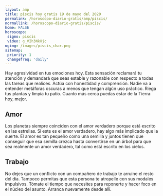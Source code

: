 ```yaml
---
layout: amp
title: piscis hoy gratis 19 de mayo del 2020 
permalink: /horoscopo-diario-gratis/amp/piscis/
normallink: /horoscopo-diario-gratis/piscis/
home: FALSE
horoscopo:
 signo: piscis
 video: g_VIh3NkXjc
ogimg: /images/piscis_char.png
sitemap:
 priority: 1
 changefreq: 'daily'
---
```



Hay agresividad en tus emociones hoy. Esta sensación reclamará tu atención y demandará que seas estable y razonable con respecto a todas las tareas que realices. Actúa con honestidad y comprensión. Nadie va a entender metáforas oscuras a menos que tengan algún uso práctico. Riega tus plantas y limpia tu patio. Cuanto más cerca puedas estar de la Tierra hoy, mejor.

## Amor

Los planetas siempre coinciden con el amor verdadero porque está escrito en las estrellas. Si este es el amor verdadero, hay algo más implicado que la suerte. El amor es tan pequeño como una semilla y juntos tienen que conseguir que esa semilla crezca hasta convertirse en un árbol para que sea realmente un amor verdadero, tal como está escrito en los cielos.

## Trabajo

No dejes que un conflicto con un compañero de trabajo te arruine el resto del día. Tampoco permitas que esta persona te atropelle con sus modales impulsivos. Tómate el tiempo que necesites para reponerte y hacer foco en el núcleo del asunto. Arranca nuevamente desde allí.